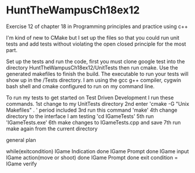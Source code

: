 # HuntTheWampusCh18ex12
Exercise 12 of chapter 18 in Programming principles and practice using c++

I'm kind of new to CMake but I set up the files so that you could run unit tests and add tests without violating the open 
closed principle for the most part.

Set up the tests and run the code, first you must clone google 
test into the directory HuntTheWampusCh18ex12/UnitTests
then run cmake. Use the generated makefiles to finish the build. 
The executable to run your tests will show up in the /<InterfaceName>Tests directory.
I am using the gcc g++ compiler, cygwin bash shell and cmake configured 
to run on my command line.

To run my tests to get started on Test Driven Development I run these commands.
	1st change to my UnitTests directory
	2nd enter 'cmake -G "Unix Makefiles" . ' period included
	3rd run this command 'make'
	4th change directory to the interface I am testing 'cd IGameTests'
	5th run 'IGameTests.exe'
	6th make changes to IGameTests.cpp and save
	7th run make again from the current directory


general plan

while(exitcondition)
	IGame Indication done
	IGame Prompt done 
	IGame input 
	IGame action(move or shoot) done 
	IGame Prompt done 
	exit condition = IGame verify
	
